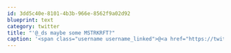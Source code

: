 ```yaml
---
id: 3dd5c40e-8101-4b3b-966e-8562f9a02d92
blueprint: text
category: twitter
title: "'@_ds maybe some MSTRKRFT?"
caption: '<span class="username username_linked">@<a href="https://twitter.com/_ds" title="Dustin Senos">_ds</a></span> maybe some MSTRKRFT?'
---
```

